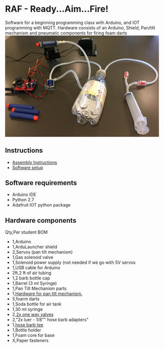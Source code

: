 # RAF - Ready...Aim...Fire!
Software for a beginning programming class with Arduino, and IOT programming with MQTT. Hardware consists of an Arduino, Shield, Pan/tilt mechanism and pneumatic components for firing foam darts
![overviewpic](./Documents/images/overview.jpg "Overview picture")
## Instructions
 * [Assembly Instructions](./Documents/Assembly.md)
 * [Software setup](./Documents/Software.md)

## Software requirements
 * Arduino IDE
 * Python 2.7
 * Adafruit IOT python package

## Hardware components
Qty,Per student BOM
 * 1,Arduino
 * 1,ArduLauncher shield
 * 2,Servos (pan tilt mechanism)
 * 1,Gas solenoid valve
 * 1,Solenoid power supply (not needed if we go with 5V servos
 * 1,USB cable for Arduino
 * 2ft,2 ft of air tubing
 * 1,2 barb bottle cap
 * 1,Barrel (3 ml Syringe)
 * 1,Pan Tilt Mechanism parts
 * 1,[Hardware for pan tilt mechanism.](http://www.lynxmotion.com/p-288-lynx-b-pan-and-tilt-kit-black-anodized-no-servos.aspx)
 * 5,foarm darts
 * 1,Soda bottle for air tank
 * 1,30 ml syringe
 * 2,[2x one way valves](https://www.amazon.com/Jardin-Plastic-Aquarium-Valves-2-Piece/dp/B00880E1ZY)
 * 2,"2x luer - 1/8"" hose barb adapters"
 * 1,[hose barb tee](https://www.amazon.com/TOOGOO-Plastic-Shape-Aquarium-Connectors/dp/B01N25ILNK)
 * 1,Bottle holder
 * 1,Foam core for base
 * X,Paper fasteners
